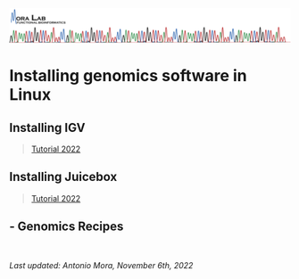 <img src="../images/MORALAB_Banner.png">

# Installing genomics software in Linux

## Installing IGV

> [Tutorial 2022](igv/tutorial_2022/)

## Installing Juicebox

> [Tutorial 2022](juicebox/tutorial_2022/)

## - Genomics Recipes
<br>

*Last updated: Antonio Mora, November 6th, 2022*

